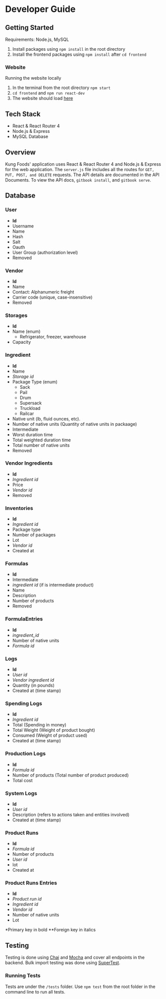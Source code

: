# Developer Guide

## Getting Started

Requirements:  Node.js, MySQL

 1. Install packages using `npm install` in the root directory
 2. Install the frontend packages using `npm install` after `cd frontend`

### Website
Running the website locally
 1. In the terminal from the root directory `npm start`
 2. `cd frontend` and `npm run react-dev`
 3. The website should load [here](http://localhost:1717/)

## Tech Stack

 - React & React Router 4
 - Node.js & Express
 - MySQL Database

## Overview
Kung Foods' application uses React & React Router 4 and Node.js & Express for the web application. The `server.js` file includes all the routes for `GET, PUT, POST, and DELETE` requests. The API details are documented in the API Documents. To view the API docs, `gitbook install`, and `gitbook serve`.

## Database

### User

 - **Id**
 - Username 
 - Name 
 - Hash 
 - Salt
 - Oauth 
 - User Group (authorization level)
 - Removed

### Vendor
 - **Id** 
 - Name 
 - Contact:  Alphanumeric freight
 - Carrier code (unique, case-insensitive)
 - Removed

### Storages
- **Id**
- Name (enum)
	- Refrigerator, freezer, warehouse
- Capacity

### Ingredient
 - **Id**
 - Name
 - *Storage id*
 - Package Type (enum)
	 - Sack
	 - Pail
	 - Drum
	 - Supersack
	 - Truckload
	 - Railcar
 - Native unit (lb, fluid ounces, etc).
 - Number of native units (Quantity of native units in packaage)
 - Intermediate
 - Worst duration time
 - Total weighted duration time
 - Total number of native units
 - Removed
 
### Vendor Ingredients
 - **Id**
 - *Ingredient id*
 - Price
 - *Vendor id*
 - Removed
	 
### Inventories
 - **Id**
 - *Ingredient id*
 - Package type
 - Number of packages
 - Lot
 - *Vendor id*
 - Created at

### Formulas
 - **Id**
 - Intermediate
 - *ingredient id* (if is intermediate product)
 - Name
 - Description
 - Number of products
 - Removed

### FormulaEntries
 - **Id**
 - *ingredient_id*
 - Number of native units
 - *Formula id*

### Logs

 - **Id**
 - *User id*
 - *Vendor ingredient id*
 - Quantity (in pounds)
 - Created at (time stamp)

### Spending Logs

 - **Id**
 - *Ingredient id*
 - Total (Spending in money)
 - Total Weight (Weight of product bought)
 - Consumed (Weight of product used)
 - Created at (time stamp)

### Production Logs

 - **Id**
 - *Formula id*
 - Number of products (Total number of product produced)
 - Total cost

### System Logs
 - **Id**
 - *User id*
 - Description (refers to actions taken and entities involved)
 - Created at (time stamp)

### Product Runs
 - **Id**
 - *Formula id*
 - Number of products
 - *User id*
 - lot
 - Created at

### Product Runs Entries
 - **Id**
 - *Product run id*
 - *Ingredient id*
 - *Vendor id*
 - Number of native units
 - Lot

*Primary key in bold
**Foreign key in italics
	 
## Testing
Testing is done using [Chai](http://chaijs.com/api/) and [Mocha](https://mochajs.org/#getting-started) and cover all endpoints in the backend. Bulk import testing was done using [SuperTest](https://github.com/visionmedia/supertest). 
### Running Tests
Tests are under the `/tests` folder. Use `npm test` from the root folder in the command line to run all tests. 
